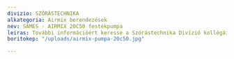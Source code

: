 ```yaml
---
divizio: SZÓRÁSTECHNIKA
alkategoria: Airmix berendezések
nev: SAMES - AIRMIX 20C50 festékpumpa
leiras: További információért keresse a Szórástechnika Divízió kollégáit
boritokep: "/uploads/airmix-pumpa-20c50.jpg"

---
```

